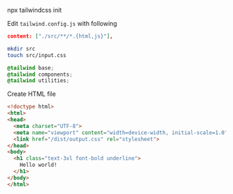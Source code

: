 npx tailwindcss init

Edit `tailwind.config.js` with following

```JSON
content: ["./src/**/*.{html,js}"],
```

```sh
mkdir src
touch src/input.css
```

```CSS
@tailwind base;
@tailwind components;
@tailwind utilities;
```

Create HTML file

```HTML
<!doctype html>
<html>
<head>
  <meta charset="UTF-8">
  <meta name="viewport" content="width=device-width, initial-scale=1.0">
  <link href="/dist/output.css" rel="stylesheet">
</head>
<body>
  <h1 class="text-3xl font-bold underline">
    Hello world!
  </h1>
</body>
</html>
```
